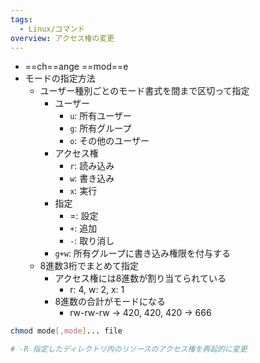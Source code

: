 ```yaml
---
tags:
  - Linux/コマンド
overview: アクセス権の変更
---
```

- ==ch==ange ==mod==e
- モードの指定方法
	- ユーザー種別ごとのモード書式を間まで区切って指定
		- ユーザー
			- `u`: 所有ユーザー
			- `g`: 所有グループ
			- `o`: その他のユーザー
		- アクセス権
			- `r`: 読み込み
			- `w`: 書き込み
			- `x`: 実行
		- 指定
			- =: 設定
			- `+`: 追加
			- `-`: 取り消し
		- `g+w`: 所有グループに書き込み権限を付与する
	- 8進数3桁でまとめて指定
		- アクセス権には8進数が割り当てられている
			- r: 4, w: 2, x: 1
		- 8進数の合計がモードになる
			- rw-rw-rw → 420, 420, 420 → 666
		
```bash
chmod mode[,mode]... file

# -R 指定したディレクトリ内のリソースのアクセス権を再起的に変更
```